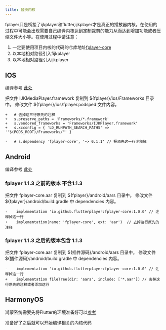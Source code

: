 ```yaml
---
title: 替换内核
---
```


fplayer只是桥接了ijkplayer和flutter,ijkplayer才是真正的播放器内核。在使用的过程中可能会出现需要自己编译内核达到定制裁剪的能力从而达到增加功能或者压缩文件大小等。在使用过程中请注意：

1. 一定要使用项目内核的代码的仓库地址[fplayer-core](https://github.com/FlutterPlayer/ijkplayer)
1. 以本地相对路径引入fijkplayer
1. 以本地相对路径引入ijkplayer

## IOS

编译参考 [此处](/core/build-iOS)

把文件 IJKMediaPlayer.framework 复制到 ${fplayer}/ios/Frameworks 目录中。 修改文件 ${fplayer}/ios/fplayer.podsped 文件内容。

```git
+   # 去掉这三行原先的注释
+   s.preserve_paths = 'Frameworks/*.framework'
+   s.vendored_frameworks = 'Frameworks/IJKPlayer.framework'
+   s.xcconfig = { 'LD_RUNPATH_SEARCH_PATHS' => '"$(PODS_ROOT)/Frameworks/"' }

-   # s.dependency 'fplayer-core', '~> 0.1.1' // 把原先这一行注释掉
```

## Android

编译参考 [此处](/core/build-android)

### fplayer 1.1.3 之前的版本 不含1.1.3

把文件 fplayer-core.aar 复制到 ${fplayer}/android/aars 目录中。 修改文件 ${fplayer}/android/build.gradle 中 dependencies 内容。
```git
-    implementation 'io.github.flutterplayer:fplayer-core:1.0.0' // 注释掉这一行
+    implementation(name: 'fplayer-core', ext: 'aar')  // 去掉这行原先的注释
```

### fplayer 1.1.3 之后的版本包含 1.1.3
把文件 fplayer-core.aar 复制到 ${插件源码}/android/aars 目录中。 修改文件 ${插件源码}/android/build.gradle 中 dependencies 内容。
```git
-    implementation 'io.github.flutterplayer:fplayer-core:1.0.0' // 注释掉这一行
+    implementation fileTree(dir: 'aars', include: ['*.aar']) // 去掉这行原先的注释或者添加这行
```

## HarmonyOS

鸿蒙系统需要先将Flutter的环境准备好可以[参考](/core/harmonyos-init)

准备好了之后就可以开始编译相关的内核代码
